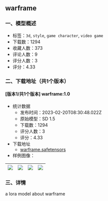 ## warframe
### 一、模型概述

- 标签：`3d`, `style`, `game character`, `video game`
- 下载数：1294
- 收藏人数：373
- 评论人数：9
- 评分人数：3
- 评分：4.33

### 二、下载地址（共1个版本）

#### [版本1/共1个版本] warframe:1.0

- 统计数据
  - 发布时间：2023-02-20T08:30:48.022Z
  - 原始模型：SD 1.5
  - 下载数：1294
  - 评分人数：3
  - 评分：4.33
- 下载地址
  - [warframe.safetensors](https://civitai.com/api/download/models/12952)
- 样例图像：

| <img src="https://image.civitai.com/xG1nkqKTMzGDvpLrqFT7WA/6feb5a3d-260e-4b93-87c3-6b2123e6db00/width=450/124975.jpeg" /> | <img src="https://image.civitai.com/xG1nkqKTMzGDvpLrqFT7WA/151bffbc-df9e-4db4-dd1a-fa3b1930a600/width=450/124979.jpeg" /> | <img src="https://image.civitai.com/xG1nkqKTMzGDvpLrqFT7WA/a39150ac-fa47-48d6-3d18-c2ad149f5d00/width=450/124978.jpeg" /> | <img src="https://image.civitai.com/xG1nkqKTMzGDvpLrqFT7WA/e4f1d95e-68e6-4293-b47d-ce25bbc27b00/width=450/124977.jpeg" /> |
| ---- | ---- | ---- | ---- |


### 三、详情
<p>a lora model about warframe</p>